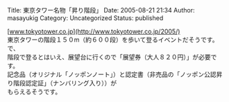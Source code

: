 Title: 東京タワー名物「昇り階段」
Date: 2005-08-21 21:34
Author: masayukig
Category: Uncategorized
Status: published

[www.tokyotower.co.jp](http://www.tokyotower.co.jp/2005/)  
東京タワーの階段１５０m（約６００段）を歩いて登るイベントだそうです。  
で、  
階段で登るとはいえ、展望台に行くので「展望券（大人８２０円）」が必要です。  
記念品（オリジナル「ノッポンノート」）と認定書（非売品の「ノッポン公認昇り階段認定証」（ナンバリング入り））が  
もらえるそうです。
